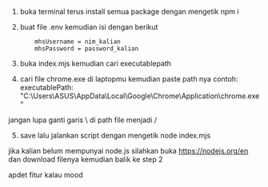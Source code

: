 1.  buka terminal terus install semua package dengan mengetik npm i
2.  buat file .env kemudian isi dengan berikut

            mhsUsername = nim_kalian
            mhsPassword = password_kalian

3. buka index.mjs kemudian cari executablepath
4. cari file chrome.exe di laptopmu kemudian paste path nya
contoh: executablePath: "C:\Users\ASUS\AppData\Local\Google\Chrome\Application\chrome.exe"

jangan lupa ganti garis \ di path file menjadi /

5. save lalu jalankan script dengan mengetik node index.mjs

jika kalian belum mempunyai node.js silahkan buka https://nodejs.org/en dan download filenya
kemudian balik ke step 2

apdet fitur kalau mood
